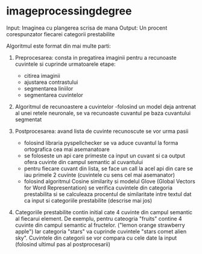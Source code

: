 # imageprocessingdegree
Input: Imaginea cu plangerea scrisa de mana
Output: Un procent corespunzator fiecarei categorii prestabilite

Algoritmul este format din mai multe parti:

1. Preprocesarea: consta in pregatirea imaginii pentru a recunoaste cuvintele si cuprinde urmatoarele etape:
	- citirea imaginii
	- ajustarea contrastului
	- segmentarea liniilor
	- segmentarea cuvintelor

2. Algoritmul de recunoastere a cuvintelor
	-folosind un model deja antrenat al unei retele neuronale, se va recunoaste cuvantul pe baza cuvantului segmentat
	

3. Postprocesarea: avand lista de cuvinte recunoscute se vor urma pasii
	- folosind libraria pyspellchecker se va aduce cuvantul la forma ortografica cea mai asemanatoare
	- se foloseste un api care primeste ca input un cuvant si ca output ofera cuvinte din campul semantic al cuvantului
	- pentru fiecare cuvant din lista, se face un call la acel api din care se iau primele 2 cuvinte (cuvintele cu sens cel mai asemanator)
	- folosind algoritmul Cosine similarity si modelul Glove (Global Vectors for Word Representation) se verifica cuvintele din categoria prestabilita
	si se calculeaza procentul de similaritate intre textul dat ca input si categoriile prestabilite (descrise mai jos)

4. Categoriile prestabilite contin initial cate 4 cuvinte din campul semantic al fiecarui element.
De exemplu, pentru cateogria "fruits" contine 4 cuvinte din campul semantic al fructelor. ("lemon orange strawberry apple")
Iar categoria "stars" va cuprinde cuvintele "stars comet alien sky".
Cuvintele din categorii se vor compara cu cele date la input (folosind ultimul pas al postprocesarii)
